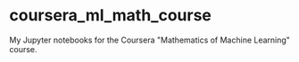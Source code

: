 # coursera_ml_math_course
My Jupyter notebooks for the Coursera "Mathematics of Machine Learning" course.
